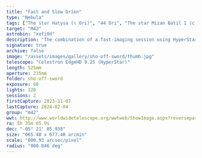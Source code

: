 ```yaml
---
title: "Fast and Slow Orion"
type: "Nebula"
tags: ["The star Hatysa (ι Ori)", "44 Ori", "The star Mizan Batil I (c Ori)", "42 Ori", "The star Trapezium (θ1 Ori A)", "41 Ori A", "The star Mizan Batil II (θ2 Ori)", "43 Ori", "The star θ1 Ori C", "41 Ori C", "The star θ1 Ori D", "41 Ori D", "The star 45 Ori", "NGC1973", "NGC1975", "NGC1976", "Great Orion Nebula", "Orion Nebula", "M42", "NGC1977", "the Running Man Nebula", "NGC1980", "Lower Sword", "NGC1982", "Mairans Nebula", "M43"]
target: "M42"
astrobin: "xofi0d"
description: "The combination of a fast-imaging session using HyperStar and a slower narrowband session with the Redcat and SHO filters."
signature: true
archive: false
image: "/assets/images/gallery/sho-off-sword/thumb.jpg"
telescope: "Celestron EdgeHD 9.25 (HyperStar)"
length: 525mm
aperture: 235mm
folder: sho-off-sword
exposure: 60
lights: 120
sessions: 2
firstCapture: 2023-11-07
lastCapture: 2024-02-04
group: "m42"
wwt: http://www.worldwidetelescope.org/wwtweb/ShowImage.aspx?reverseparity=True&scale=0.932318&name=sho-off-sword.jpg&imageurl=https://deepskyworkflows.com/assets/images/gallery/sho-off-sword/sho-off-sword.jpg&credits=Jeremy+Likness+at+DeepSkyWorkflows.com&creditsUrl=https://deepskyworkflows.com/about&ra=83.723317&dec=-4.873619&x=1049.5&y=4029.5&rotation=511.62&thumb=https://deepskyworkflows.com/assets/images/gallery/sho-off-sword/thumb.jpg
ra: 5h 35m 05.9s
dec: "-05° 21' 05.938"
size: "065.40 x 077.40 arcmin"
scale: "000.93 arcsec/pixel"
radius: "000.846 deg"
---
```

